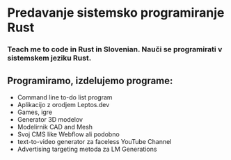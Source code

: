 # Predavanje sistemsko programiranje Rust
### Teach me to code in Rust in Slovenian. Nauči se programirati v sistemskem jeziku Rust.

## Programiramo, izdelujemo programe: 
- Command line to-do list program
- Aplikacijo z orodjem Leptos.dev
- Games, igre
- Generator 3D modelov
- Modelirnik CAD and Mesh
- Svoj CMS like Webflow ali podobno
- text-to-video generator za faceless YouTube Channel
- Advertising targeting metoda za LM Generations
